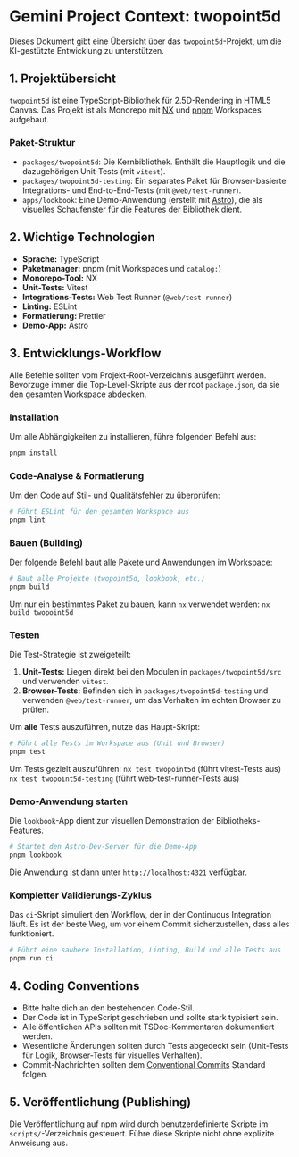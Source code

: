 # Gemini Project Context: twopoint5d

Dieses Dokument gibt eine Übersicht über das `twopoint5d`-Projekt, um die KI-gestützte Entwicklung zu unterstützen.

## 1. Projektübersicht

`twopoint5d` ist eine TypeScript-Bibliothek für 2.5D-Rendering in HTML5 Canvas. Das Projekt ist als Monorepo mit [NX](https://nx.dev/) und [pnpm](https://pnpm.io/) Workspaces aufgebaut.

### Paket-Struktur

-   `packages/twopoint5d`: Die Kernbibliothek. Enthält die Hauptlogik und die dazugehörigen Unit-Tests (mit `vitest`).
-   `packages/twopoint5d-testing`: Ein separates Paket für Browser-basierte Integrations- und End-to-End-Tests (mit `@web/test-runner`).
-   `apps/lookbook`: Eine Demo-Anwendung (erstellt mit [Astro](https://astro.build/)), die als visuelles Schaufenster für die Features der Bibliothek dient.

## 2. Wichtige Technologien

-   **Sprache:** TypeScript
-   **Paketmanager:** pnpm (mit Workspaces und `catalog:`)
-   **Monorepo-Tool:** NX
-   **Unit-Tests:** Vitest
-   **Integrations-Tests:** Web Test Runner (`@web/test-runner`)
-   **Linting:** ESLint
-   **Formatierung:** Prettier
-   **Demo-App:** Astro

## 3. Entwicklungs-Workflow

Alle Befehle sollten vom Projekt-Root-Verzeichnis ausgeführt werden. Bevorzuge immer die Top-Level-Skripte aus der root `package.json`, da sie den gesamten Workspace abdecken.

### Installation

Um alle Abhängigkeiten zu installieren, führe folgenden Befehl aus:

```bash
pnpm install
```

### Code-Analyse & Formatierung

Um den Code auf Stil- und Qualitätsfehler zu überprüfen:

```bash
# Führt ESLint für den gesamten Workspace aus
pnpm lint
```

### Bauen (Building)

Der folgende Befehl baut alle Pakete und Anwendungen im Workspace:

```bash
# Baut alle Projekte (twopoint5d, lookbook, etc.)
pnpm build
```

Um nur ein bestimmtes Paket zu bauen, kann `nx` verwendet werden:
`nx build twopoint5d`

### Testen

Die Test-Strategie ist zweigeteilt:

1.  **Unit-Tests:** Liegen direkt bei den Modulen in `packages/twopoint5d/src` und verwenden `vitest`.
2.  **Browser-Tests:** Befinden sich in `packages/twopoint5d-testing` und verwenden `@web/test-runner`, um das Verhalten im echten Browser zu prüfen.

Um **alle** Tests auszuführen, nutze das Haupt-Skript:

```bash
# Führt alle Tests im Workspace aus (Unit und Browser)
pnpm test
```

Um Tests gezielt auszuführen:
`nx test twopoint5d` (führt vitest-Tests aus)
`nx test twopoint5d-testing` (führt web-test-runner-Tests aus)

### Demo-Anwendung starten

Die `lookbook`-App dient zur visuellen Demonstration der Bibliotheks-Features.

```bash
# Startet den Astro-Dev-Server für die Demo-App
pnpm lookbook
```

Die Anwendung ist dann unter `http://localhost:4321` verfügbar.

### Kompletter Validierungs-Zyklus

Das `ci`-Skript simuliert den Workflow, der in der Continuous Integration läuft. Es ist der beste Weg, um vor einem Commit sicherzustellen, dass alles funktioniert.

```bash
# Führt eine saubere Installation, Linting, Build und alle Tests aus
pnpm run ci
```

## 4. Coding Conventions

-   Bitte halte dich an den bestehenden Code-Stil.
-   Der Code ist in TypeScript geschrieben und sollte stark typisiert sein.
-   Alle öffentlichen APIs sollten mit TSDoc-Kommentaren dokumentiert werden.
-   Wesentliche Änderungen sollten durch Tests abgedeckt sein (Unit-Tests für Logik, Browser-Tests für visuelles Verhalten).
-   Commit-Nachrichten sollten dem [Conventional Commits](https://www.conventionalcommits.org/en/v1.0.0/) Standard folgen.

## 5. Veröffentlichung (Publishing)

Die Veröffentlichung auf npm wird durch benutzerdefinierte Skripte im `scripts/`-Verzeichnis gesteuert. Führe diese Skripte nicht ohne explizite Anweisung aus.